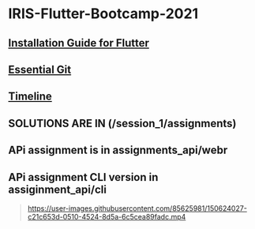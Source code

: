 # IRIS-Flutter-Bootcamp-2021

## [Installation Guide for Flutter](https://flutter.dev/docs/get-started/install)

## [Essential Git](https://github.com/IRIS-NITK/IRIS-RoR-Bootcamp-2020/blob/main/essential_git.md)

## [Timeline](/general/timeline.md)

## SOLUTIONS ARE IN (/session_1/assignments)

## APi assignment is in assignments_api/webr 
## APi assignment CLI version in assiginment_api/cli 

> https://user-images.githubusercontent.com/85625981/150624027-c21c653d-0510-4524-8d5a-6c5cea89fadc.mp4

